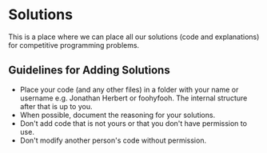 # Solutions

This is a place where we can place all our solutions (code and explanations) for competitive programming problems.

## Guidelines for Adding Solutions
- Place your code (and any other files) in a folder with your name or username e.g. Jonathan Herbert or foohyfooh. The internal structure after that is up to you.
- When possible, document the reasoning for your solutions.
- Don't add code that is not yours or that you don't have permission to use.
- Don't modify another person's code without permission.
